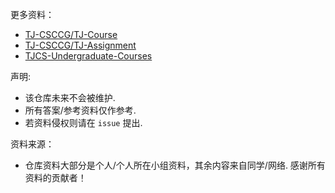更多资料：
- [TJ-CSCCG/TJ-Course](https://github.com/TJ-CSCCG/TJCS-Course)
- [TJ-CSCCG/TJ-Assignment](https://github.com/TJ-CSCCG/TJCS-Assignment)
- [TJCS-Undergraduate-Courses](https://github.com/zzhuncle/TJCS-Undergraduate-Courses)


声明:
- 该仓库未来不会被维护.
- 所有答案/参考资料仅作参考.
- 若资料侵权则请在 `issue` 提出.


资料来源：
- 仓库资料大部分是个人/个人所在小组资料，其余内容来自同学/网络. 感谢所有资料的贡献者！

